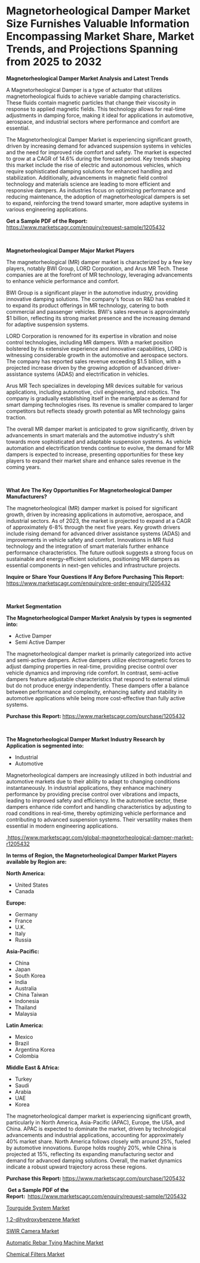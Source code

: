 <p><h1>Magnetorheological Damper Market Size Furnishes Valuable Information Encompassing Market Share, Market Trends, and Projections Spanning from 2025 to 2032</h1></p><p><strong>Magnetorheological Damper Market Analysis and Latest Trends</strong></p>
<p><p>A Magnetorheological Damper is a type of actuator that utilizes magnetorheological fluids to achieve variable damping characteristics. These fluids contain magnetic particles that change their viscosity in response to applied magnetic fields. This technology allows for real-time adjustments in damping force, making it ideal for applications in automotive, aerospace, and industrial sectors where performance and comfort are essential.</p><p>The Magnetorheological Damper Market is experiencing significant growth, driven by increasing demand for advanced suspension systems in vehicles and the need for improved ride comfort and safety. The market is expected to grow at a CAGR of 14.6% during the forecast period. Key trends shaping this market include the rise of electric and autonomous vehicles, which require sophisticated damping solutions for enhanced handling and stabilization. Additionally, advancements in magnetic field control technology and materials science are leading to more efficient and responsive dampers. As industries focus on optimizing performance and reducing maintenance, the adoption of magnetorheological dampers is set to expand, reinforcing the trend toward smarter, more adaptive systems in various engineering applications.</p></p>
<p><strong>Get a Sample PDF of the Report:&nbsp;</strong> <a href="https://www.marketscagr.com/enquiry/request-sample/1205432?utm_campaign=3546&utm_medium=2&utm_source=Github&utm_content=ia&utm_term=26032025&utm_id=magnetorheological-damper">https://www.marketscagr.com/enquiry/request-sample/1205432</a></p>
<p>&nbsp;</p>
<p><strong>Magnetorheological Damper Major Market Players</strong></p>
<p><p>The magnetorheological (MR) damper market is characterized by a few key players, notably BWI Group, LORD Corporation, and Arus MR Tech. These companies are at the forefront of MR technology, leveraging advancements to enhance vehicle performance and comfort.</p><p>BWI Group is a significant player in the automotive industry, providing innovative damping solutions. The company's focus on R&D has enabled it to expand its product offerings in MR technology, catering to both commercial and passenger vehicles. BWI's sales revenue is approximately $1 billion, reflecting its strong market presence and the increasing demand for adaptive suspension systems.</p><p>LORD Corporation is renowned for its expertise in vibration and noise control technologies, including MR dampers. With a market position bolstered by its extensive experience and innovative capabilities, LORD is witnessing considerable growth in the automotive and aerospace sectors. The company has reported sales revenue exceeding $1.5 billion, with a projected increase driven by the growing adoption of advanced driver-assistance systems (ADAS) and electrification in vehicles.</p><p>Arus MR Tech specializes in developing MR devices suitable for various applications, including automotive, civil engineering, and robotics. The company is gradually establishing itself in the marketplace as demand for smart damping technologies rises. Its revenue is smaller compared to larger competitors but reflects steady growth potential as MR technology gains traction.</p><p>The overall MR damper market is anticipated to grow significantly, driven by advancements in smart materials and the automotive industry's shift towards more sophisticated and adaptable suspension systems. As vehicle automation and electrification trends continue to evolve, the demand for MR dampers is expected to increase, presenting opportunities for these key players to expand their market share and enhance sales revenue in the coming years.</p></p>
<p>&nbsp;</p>
<p><strong>What Are The Key Opportunities For Magnetorheological Damper Manufacturers?</strong></p>
<p><p>The magnetorheological (MR) damper market is poised for significant growth, driven by increasing applications in automotive, aerospace, and industrial sectors. As of 2023, the market is projected to expand at a CAGR of approximately 6-8% through the next five years. Key growth drivers include rising demand for advanced driver assistance systems (ADAS) and improvements in vehicle safety and comfort. Innovations in MR fluid technology and the integration of smart materials further enhance performance characteristics. The future outlook suggests a strong focus on sustainable and energy-efficient solutions, positioning MR dampers as essential components in next-gen vehicles and infrastructure projects.</p></p>
<p><strong>Inquire or Share Your Questions If Any Before Purchasing This Report:</strong> <a href="https://www.marketscagr.com/enquiry/pre-order-enquiry/1205432?utm_campaign=3546&utm_medium=2&utm_source=Github&utm_content=ia&utm_term=26032025&utm_id=magnetorheological-damper">https://www.marketscagr.com/enquiry/pre-order-enquiry/1205432</a></p>
<p>&nbsp;</p>
<p><strong>Market Segmentation</strong></p>
<p><strong>The Magnetorheological Damper Market Analysis by types is segmented into:</strong></p>
<p><ul><li>Active Damper</li><li>Semi Active Damper</li></ul></p>
<p><p>The magnetorheological damper market is primarily categorized into active and semi-active dampers. Active dampers utilize electromagnetic forces to adjust damping properties in real-time, providing precise control over vehicle dynamics and improving ride comfort. In contrast, semi-active dampers feature adjustable characteristics that respond to external stimuli but do not produce energy independently. These dampers offer a balance between performance and complexity, enhancing safety and stability in automotive applications while being more cost-effective than fully active systems.</p></p>
<p><strong>Purchase this Report:&nbsp;</strong><a href="https://www.marketscagr.com/purchase/1205432?utm_campaign=3546&utm_medium=2&utm_source=Github&utm_content=ia&utm_term=26032025&utm_id=magnetorheological-damper">https://www.marketscagr.com/purchase/1205432</a></p>
<p>&nbsp;</p>
<p><strong>The Magnetorheological Damper Market Industry Research by Application is segmented into:</strong></p>
<p><ul><li>Industrial</li><li>Automotive</li></ul></p>
<p><p>Magnetorheological dampers are increasingly utilized in both industrial and automotive markets due to their ability to adapt to changing conditions instantaneously. In industrial applications, they enhance machinery performance by providing precise control over vibrations and impacts, leading to improved safety and efficiency. In the automotive sector, these dampers enhance ride comfort and handling characteristics by adjusting to road conditions in real-time, thereby optimizing vehicle performance and contributing to advanced suspension systems. Their versatility makes them essential in modern engineering applications.</p></p>
<p><a href="https://www.marketscagr.com/global-magnetorheological-damper-market-r1205432?utm_campaign=3546&utm_medium=2&utm_source=Github&utm_content=ia&utm_term=26032025&utm_id=magnetorheological-damper">&nbsp;https://www.marketscagr.com/global-magnetorheological-damper-market-r1205432</a></p>
<p><strong>In terms of Region, the Magnetorheological Damper Market Players available by Region are:</strong></p>
<p>
    <p> <strong> North America: </strong>
        <ul>
            <li>United States</li>
            <li>Canada</li>
        </ul>
        </p> 
    <p> <strong> Europe: </strong>
        <ul>
            <li>Germany</li>
            <li>France</li>
            <li>U.K.</li>
            <li>Italy</li>
            <li>Russia</li>
        </ul>
        </p> 
    <p> <strong> Asia-Pacific: </strong>
        <ul>
            <li>China</li>
            <li>Japan</li>
            <li>South Korea</li>
            <li>India</li>
            <li>Australia</li>
            <li>China Taiwan</li>
            <li>Indonesia</li>
            <li>Thailand</li>
            <li>Malaysia</li>
        </ul>
        </p> 
    <p> <strong> Latin America: </strong>
        <ul>
            <li>Mexico</li>
            <li>Brazil</li>
            <li>Argentina Korea</li>
            <li>Colombia</li>
        </ul>
        </p> 
    <p> <strong> Middle East & Africa: </strong>
        <ul>
            <li>Turkey</li>
            <li>Saudi</li>
            <li>Arabia</li>
            <li>UAE</li>
            <li>Korea</li>
        </ul>
    </p>
    </p>
<p><p>The magnetorheological damper market is experiencing significant growth, particularly in North America, Asia-Pacific (APAC), Europe, the USA, and China. APAC is expected to dominate the market, driven by technological advancements and industrial applications, accounting for approximately 40% market share. North America follows closely with around 25%, fueled by automotive innovations. Europe holds roughly 20%, while China is projected at 15%, reflecting its expanding manufacturing sector and demand for advanced damping solutions. Overall, the market dynamics indicate a robust upward trajectory across these regions.</p></p>
<p><strong>Purchase this Report: </strong><a href="https://www.marketscagr.com/purchase/1205432?utm_campaign=3546&utm_medium=2&utm_source=Github&utm_content=ia&utm_term=26032025&utm_id=magnetorheological-damper">https://www.marketscagr.com/purchase/1205432</a></p>
<p>&nbsp;<strong>Get a Sample PDF of the Report:&nbsp;&nbsp;</strong><a href="https://www.marketscagr.com/enquiry/request-sample/1205432?utm_campaign=3546&utm_medium=2&utm_source=Github&utm_content=ia&utm_term=26032025&utm_id=magnetorheological-damper">https://www.marketscagr.com/enquiry/request-sample/1205432</a></p>
<p><strong></strong></p>
<p><p><a href="https://www.linkedin.com/pulse/future-trends-tourguide-system-market-2025-2032-size-key-7afye?utm_campaign=3546&utm_medium=2&utm_source=Github&utm_content=ia&utm_term=26032025&utm_id=magnetorheological-damper">Tourguide System Market</a></p><p><a href="https://github.com/popoialraih3/Market-Research-Report-List-1/blob/main/12-dihydroxybenzene-market.md?utm_campaign=3546&utm_medium=2&utm_source=Github&utm_content=ia&utm_term=26032025&utm_id=magnetorheological-damper">1,2-dihydroxybenzene Market</a></p><p><a href="https://www.linkedin.com/pulse/swir-camera-market-tracking-sales-employment-117-growth-wxnfe?utm_campaign=3546&utm_medium=2&utm_source=Github&utm_content=ia&utm_term=26032025&utm_id=magnetorheological-damper">SWIR Camera Market</a></p><p><a href="https://www.linkedin.com/pulse/automatic-rebar-tying-machine-market-study-industry-overview-z9rue?utm_campaign=3546&utm_medium=2&utm_source=Github&utm_content=ia&utm_term=26032025&utm_id=magnetorheological-damper">Automatic Rebar Tying Machine Market</a></p><p><a href="https://www.linkedin.com/pulse/chemical-filters-market-indicators-size-regional-breakdown-wd1ve?utm_campaign=3546&utm_medium=2&utm_source=Github&utm_content=ia&utm_term=26032025&utm_id=magnetorheological-damper">Chemical Filters Market</a></p></p>